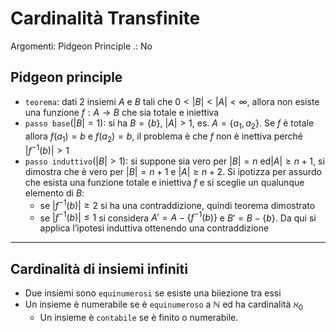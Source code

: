 # Cardinalità Transfinite

Argomenti: Pidgeon Principle
.: No

## Pidgeon principle

- `teorema`: dati 2 insiemi $A$ e $B$ tali che $0<|B|<|A|<\infty$, allora non esiste una funzione $f:A\to B$ che sia totale e iniettiva
- `passo base`$(|B|=1)$: si ha $B=\left\{b\right\}$, $|A|>1$, es. $A=\left\{a_1,a_2\right\}$. Se $f$ è totale allora $f(a_1)=b$ e $f(a_2)=b$, il problema è che $f$ non è inettiva perché $|f^{-1}(b)|>1$
- `passo induttivo`$(|B|>1)$: si suppone sia vero per $|B|=n$ ed$|A|\ge n+1$, si dimostra che è vero per $|B|=n+1$ e $|A|\ge n+2$. Si ipotizza per assurdo che esista una funzione totale e iniettiva $f$ e si sceglie un qualunque elemento di $B$:
    - se $|f^{-1}(b)|\ge2$ si ha una contraddizione, quindi teorema dimostrato
    - se $|f^{-1}(b)|\le1$ si considera $A'=A-\left\{f^{-1}(b)\right\}$ e $B'=B-\left\{b\right\}$. Da qui si applica l’ipotesi induttiva ottenendo una contraddizione

---

## Cardinalità di insiemi infiniti

- Due insiemi sono `equinumerosi` se esiste una biiezione tra essi
- Un insieme è numerabile se è `equinumeroso` a $\mathbb{N}$ ed ha cardinalità $\aleph_0$
    - Un insieme è `contabile` se è finito o numerabile.